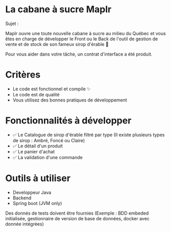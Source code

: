 # La cabane à sucre Maplr
Sujet :

Maplr ouvre une toute nouvelle cabane à sucre au milieu du Québec et vous êtes en charge de développer le Front ou le Back de l'outil de gestion de vente et de stock de son fameux sirop d'érable 🍁

Pour vous aider dans votre tâche, un contrat d'interface a été produit.

# Critères

* Le code est fonctionnel et compile ✨
* Le code est de qualité
* Vous utilisez des bonnes pratiques de développement

# Fonctionnalités à développer

* ✅ Le Catalogue de sirop d'érable filtré par type (Il existe plusieurs types de sirop : Ambré, Foncé ou Claire)
* ✅ Le détail d'un produit
* ✅ Le panier d'achat
* ✅ La validation d'une commande

# Outils à utiliser

* Developpeur Java
* Backend
* Spring boot (JVM only)

Des donnés de tests doivent être fournies (Exemple : BDD embeded initialisée, gestionnaire de version de base de données, docker avec donnée intégrées)
